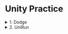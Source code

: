 # Unity Practice


<details markdown="1">
<summary>1. Dodge</summary>

------------------------
<details markdown="1">
<summary>1. 게임 설명</summary>

## 게임 설명
>사방에서 날아오는 총알을 가능한 한 피하는 탄막 슈팅 게임.<br>
>+조작법+<br>
>움직이기: 키보드 방향키 또는 WASD키<br>
>(사망 후)게임 재시작: R키
>>1. 플레이어 주변은 벽으로 막혀 있고, 바닥은 계속 회전한다. 사방에 배치된 붉은 기둥이 플레이어를 향해 총알을 발사한다.<br>
>>2. 총알은 플레이어의 최근 위치로 발사된다.<br>
>>3. 플레이어가 버틴 시간이 UI로 표시된다.<br>
>>4. 총알에 맞아 플레이어가 죽으면 게임오버 텍스트와 최고기록이 표시된다. 게임오버 시 R 키를 누르면 게임을 재시작한다.<br>
</details>

<details markdown="1">
<summary>2. 제작 과정</summary>

## 제작 과정
>1. 바닥과 벽 제작
>> 1. 새로운 프로젝트를 생성 후 바닥 Plane 오브젝트 만들기.(Hierarchy > Create > 3D Object > Plane) 인스펙터 창에서 Plane 오브젝트의 Transform 컴포넌트의 스케일을 (2, 1, 2)로 변경<br>2. Cube 오브젝트로 벽 만들기.(Hierarchy > Create > 3D Object > Cube) 가로 세로 길이<br>3. <br>4. <br>5. <br>6. <br>7. <br>8. 
>2. 플레이어 제작
>>
>3. 탄알 제작
>>
</details>

<details markdown="1">
<summary>3. method/class</summary>

## method/class

</details>

------------------------
</details>



<details markdown="1">
<summary>2. UniRun</summary>

------------------------
<details markdown="1">
<summary>1. 게임 설명</summary>

## 게임 설명
>설명<br>
>+조작법+<br>
>움직이기: 키보드 방향키 또는 WASD키<br>
>(사망 후)게임 재시작: R키
>>1. 조건1<br>
>>2. 조건2..
</details>

<details markdown="1">
<summary>2. 제작 과정</summary>

## 제작 과정

</details>

<details markdown="1">
<summary>3. method/class</summary>

## method/class

</details>

------------------------
</details>


